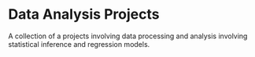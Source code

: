 # Data Analysis Projects
A collection of a projects involving data processing and analysis involving statistical inference and regression models. 
